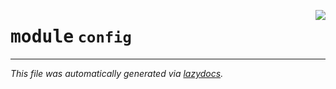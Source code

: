 <!-- markdownlint-disable -->

<a href="https://github.com/example/my-project/blob/main/src/automated_security_helper/config/__init__.py#L0"><img align="right" style="float:right;" src="https://img.shields.io/badge/-source-cccccc?style=flat-square"></a>

# <kbd>module</kbd> `config`








---

_This file was automatically generated via [lazydocs](https://github.com/ml-tooling/lazydocs)._
